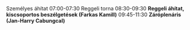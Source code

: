 <tr scope="row">
  <th></th>
  <td>Személyes áhítat</td>
</tr>
<tr>
  <th>07:00-07:30</th>
  <td>Reggeli torna</td>
</tr>
<tr>
  <th>08:30-09:30</th>
  <td><strong>Reggeli áhítat, kiscsoportos beszélgetések (Farkas Kamill)</strong></td>
</tr>
<tr>
  <th>09:45-11:30</th>
  <td><strong>Záróplenáris (Jan-Harry Cabungcal)</strong></td>
</tr>
